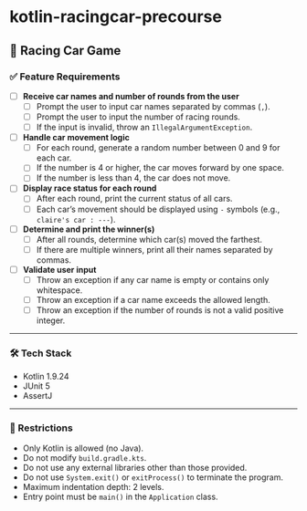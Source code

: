 # kotlin-racingcar-precourse
## 🚗 Racing Car Game

### ✅ Feature Requirements

- [ ] **Receive car names and number of rounds from the user**
    - [ ] Prompt the user to input car names separated by commas (`,`).
    - [ ] Prompt the user to input the number of racing rounds.
    - [ ] If the input is invalid, throw an `IllegalArgumentException`.

- [ ] **Handle car movement logic**
    - [ ] For each round, generate a random number between 0 and 9 for each car.
    - [ ] If the number is 4 or higher, the car moves forward by one space.
    - [ ] If the number is less than 4, the car does not move.

- [ ] **Display race status for each round**
    - [ ] After each round, print the current status of all cars.
    - [ ] Each car’s movement should be displayed using `-` symbols (e.g., `claire's car : ---`).

- [ ] **Determine and print the winner(s)**
    - [ ] After all rounds, determine which car(s) moved the farthest.
    - [ ] If there are multiple winners, print all their names separated by commas.

- [ ] **Validate user input**
    - [ ] Throw an exception if any car name is empty or contains only whitespace.
    - [ ] Throw an exception if a car name exceeds the allowed length.
    - [ ] Throw an exception if the number of rounds is not a valid positive integer.

---

### 🛠 Tech Stack
- Kotlin 1.9.24
- JUnit 5
- AssertJ

---

### 🚫 Restrictions
- Only Kotlin is allowed (no Java).
- Do not modify `build.gradle.kts`.
- Do not use any external libraries other than those provided.
- Do not use `System.exit()` or `exitProcess()` to terminate the program.
- Maximum indentation depth: 2 levels.
- Entry point must be `main()` in the `Application` class.